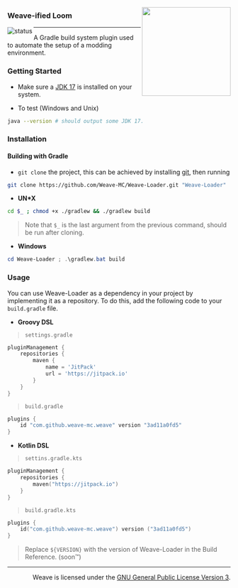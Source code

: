 <img align="right" width="200px"
    src="https://static.wikia.nocookie.net/minecraft_gamepedia/images/d/d7/Loom_%28S%29_JE1_BE1.png/revision/latest?cb=20210116072516"
/>

### Weave-ified Loom

<img 
    align="left" alt="status"
    src="https://github.com/Weave-MC/Weave/actions/workflows/gradle.yml/badge.svg"
/>

---

A Gradle build system plugin used to automate the setup of a modding environment. 

### Getting Started

- Make sure a [JDK 17][jdk] is installed on your system.

- To test (Windows and Unix)

```bash
java --version # should output some JDK 17. 
```

### Installation

#### Building with Gradle

- `git clone` the project, this can be achieved by installing [git][git], then running

```bash
git clone https://github.com/Weave-MC/Weave-Loader.git "Weave-Loader" 
```

- **UN*X**

```bash
cd $_ ; chmod +x ./gradlew && ./gradlew build
```

> Note that `$_` is the last argument from the previous command, should be run after cloning. 

- **Windows**

```powershell
cd Weave-Loader ; .\gradlew.bat build
```

### Usage

You can use Weave-Loader as a dependency in your project by implementing it as a repository. To do this, add the following code to your `build.gradle` file.

- **Groovy DSL**

> `settings.gradle`

```gradle
pluginManagement {
    repositories {
        maven {
            name = 'JitPack'
            url = 'https://jitpack.io'
        }
    }
}
```

> `build.gradle`

```gradle
plugins {
    id "com.github.weave-mc.weave" version "3ad11a0fd5"
}
```

- **Kotlin DSL**

> `settins.gradle.kts`

```kt
pluginManagement {
    repositories {
        maven("https://jitpack.io")
    }
}
```

> `build.gradle.kts`

```kt
plugins {
    id("com.github.weave-mc.weave") version ("3ad11a0fd5")
}
```

> Replace `${VERSION}` with the version of Weave-Loader in the Build Reference. (soon:tm:)

---

<div align="right">

Weave is licensed under the [GNU General Public License Version 3][license]. 

</div>

[git]:     https://git-scm.com/

[jdk]:     https://www.azul.com/downloads/?version=java-17-lts&package=jdk
[license]: https://github.com/Weave-MC/Weave-Loader/blob/main/LICENSE
